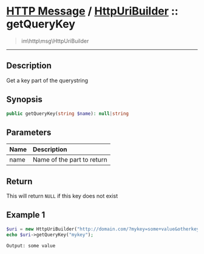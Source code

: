 # [HTTP Message](http.md) / [HttpUriBuilder](http-HttpUriBuilder.md) :: getQueryKey
 > im\http\msg\HttpUriBuilder
____

## Description
Get a key part of the querystring

## Synopsis
```php
public getQueryKey(string $name): null|string
```

## Parameters
| Name | Description |
| :--- | :---------- |
| name | Name of the part to return |

## Return
This will return `NULL` if this key does not exist

## Example 1
```php
$uri = new HttpUriBuilder("http://domain.com/?mykey=some+value&otherkey=with+value");
echo $uri->getQueryKey("mykey");
```

```
Output: some value
```
